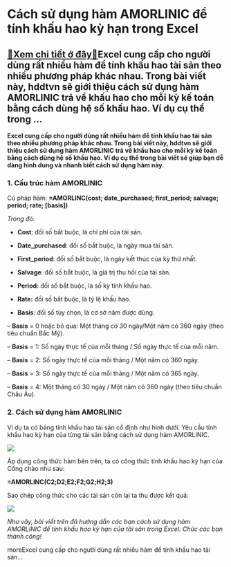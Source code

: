 Cách sử dụng hàm AMORLINIC để tính khấu hao kỳ hạn trong Excel
==============================================================

[:gift:Xem chi tiết ở đây:gift:](https://hddtvn.com/cach-su-dung-ham-amorlinic-de-tinh-khau-hao-ky-han-trong-excel/)Excel cung cấp cho người dùng rất nhiều hàm để tính khấu hao tài sản theo nhiều phương pháp khác nhau. Trong bài viết này, hddtvn sẽ giới thiệu cách sử dụng hàm AMORLINIC trả về khấu hao cho mỗi kỳ kế toán bằng cách dùng hệ số khấu hao. Ví dụ cụ thể trong …
-----------------------------------------------------------------------------------------------------------------------------------------------------------------------------------------------------------------------------------------------------------------

**Excel cung cấp cho người dùng rất nhiều hàm để tính khấu hao tài sản theo nhiều phương pháp khác nhau. Trong bài viết này, hddtvn sẽ giới thiệu cách sử dụng hàm AMORLINIC trả về khấu hao cho mỗi kỳ kế toán bằng cách dùng hệ số khấu hao. Ví dụ cụ thể trong bài viết sẽ giúp bạn dễ dàng hình dung và nhanh biết cách sử dụng hàm này.**


### 1. Cấu trúc hàm AMORLINIC


Cú pháp hàm: **=AMORLINC(cost; date\_purchased; first\_period; salvage; period; rate; [basis])**


*Trong đó:*




* **Cost**: đối số bắt buộc, là chi phí của tài sản.

* **Date\_purchased**: đối số bắt buộc, là ngày mua tài sản.

* **First\_period**: đối số bắt buộc, là ngày kết thúc của kỳ thứ nhất.

* **Salvage**: đối số bắt buộc, là giá trị thu hồi của tài sản.

* **Period:** đối số bắt buộc, là số kỳ tính khấu hao.

* **Rate:** đối số bắt buộc, là tỷ lệ khấu hao.

* **Basis**: đối số tùy chọn, là cơ sở năm được dùng.  

– **Basis** = 0 hoặc bỏ qua: Một tháng có 30 ngày/Một năm có 360 ngày (theo tiêu chuẩn Bắc Mỹ).  

– **Basis** = 1: Số ngày thực tế của mỗi tháng / Số ngày thực tế của mỗi năm.  

– **Basis** = 2: Số ngày thực tế của mỗi tháng / Một năm có 360 ngày.  

– **Basis** = 3: Số ngày thực tế của mỗi tháng / Một năm có 365 ngày.  

– **Basis** = 4: Một tháng có 30 ngày / Một năm có 360 ngày (theo tiêu chuẩn Châu Âu).



### 2. Cách sử dụng hàm AMORLINIC


Ví dụ ta có bảng tính khấu hao tài sản cố định như hình dưới. Yêu cầu tính khấu hao kỳ hạn của từng tài sản bằng cách sử dụng hàm AMORLINIC.


![](https://hddtvn.com/wp-content/uploads/2021/01/8kXS46y.png)


Áp dụng công thức hàm bên trên, ta có công thức tính khấu hao kỳ hạn của Cổng chào như sau:


**=AMORLINC(C2;D2;E2;F2;G2;H2;3)**


Sao chép công thức cho các tài sản còn lại ta thu được kết quả:


![](https://hddtvn.com/wp-content/uploads/2021/01/vGiWE8r.png)


*Như vậy, bài viết trên đã hướng dẫn các bạn cách sử dụng hàm AMORLINIC để tính khấu hao kỳ hạn của tài sản trong Excel. Chúc các bạn thành công!*


moreExcel cung cấp cho người dùng rất nhiều hàm để tính khấu hao tài sản…

